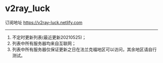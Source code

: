 # v2ray_luck
订阅地址 https://v2ray-luck.netlify.com

----
1. 不定时更新列表(最近更新20210525)；
2. 列表中所有服务器均来自互联网；
3. 列表中所有服务器仅保证更新之日在法兰克福地区可以访问，其余地区请自行测试。

